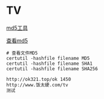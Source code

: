 # TV

[md5工具](http://www.metools.info)

[查看md5](https://blog.csdn.net/xibeichengf/article/details/48750315
)

```shell
# 查看文件MD5
certutil -hashfile filename MD5
certutil -hashfile filename SHA1
certutil -hashfile filename SHA256
```

```txt
http://ok321.top/ok 1450 
http://www.饭太硬.com/tv
测试
```
